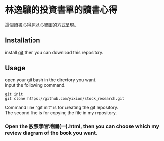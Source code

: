 林逸驤的投資書單的讀書心得
===
這個讀書心得是以心智圖的方式呈現。

## Installation

install [git](https://git-scm.com/book/en/v2/Getting-Started-Installing-Git) then you can download this repository.

## Usage

open your git bash in the directory you want.  
input the following command.
```git bash
git init
git clone https://github.com/yixion/stock_research.git
```
Command line "git init" is for creating the git repository.  
The second line is for copying the file in my repository.
### Open the 股票學習地圖(一).html, then you can choose which my review diagram of the book you want.

